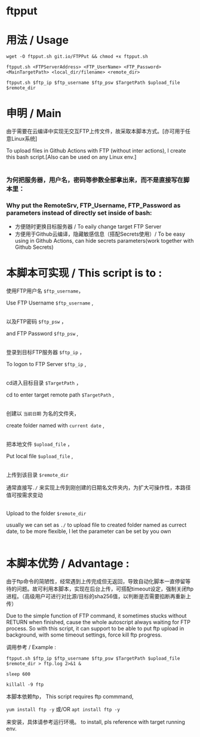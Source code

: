 # ftpput

# 用法 / Usage

` wget -O ftpput.sh git.io/FTPPut && chmod +x ftpput.sh `

` ftpput.sh <FTPServerAddress> <FTP_UserName> <FTP_Password> <MainTargetPath> <local_dir/filename> <remote_dir> `

` ftpput.sh $ftp_ip $ftp_username $ftp_psw $TargetPath $upload_file $remote_dir `



# 申明 / Main

由于需要在云编译中实现无交互FTP上传文件，故采取本脚本方式。[亦可用于任意Linux系统]

To upload files in Github Actions with FTP (without inter actions), I create this bash script.[Also can be used on any Linux env.]
<br><br>
### 为何把服务器，用户名，密码等参数全部拿出来，而不是直接写在脚本里：
### Why put the RemoteSrv, FTP_Username, FTP_Password as parameters instead of directly set inside of bash:

- 方便随时更换目标服务器 / To eaily change target FTP Server
- 方便用于Github云编译，隐藏敏感信息（搭配Secrets使用）/ To be easy using in Github Actions, can hide secrets parameters(work together with Github Secrets)

# 本脚本可实现 / This script is to :

使用FTP用户名 ` $ftp_username `，

Use FTP Username `$ftp_username` ,
<br/></br>

以及FTP密码 `$ftp_psw` ，

and FTP Password `$ftp_psw` ,
<br/></br>

登录到目标FTP服务器 `$ftp_ip` ，

To logon to FTP Server `$ftp_ip` ,
<br/></br>

cd进入目标目录 `$TargetPath` ，

cd to enter target remote path `$TargetPath` ,
<br/></br>

创建以 `当前日期`  为名的文件夹，

create folder named with `current date` ,
<br/></br>

把本地文件 `$upload_file` ，

Put local file `$upload_file` ,
<br/></br>

上传到该目录 `$remote_dir` 

通常直接写`./` 来实现上传到刚创建的日期名文件夹内，为扩大可操作性，本路径值可按需求变动
<br/></br>

Upload to the folder `$remote_dir`

usually we can set as `./`  to upload file to created folder named as currect date, to be more flexible, I let the parameter can be set by you own
<br/></br>


# 本脚本优势 / Advantage :

由于ftp命令的简陋性，经常遇到上传完成但无返回，导致自动化脚本一直停留等待的问题。故可利用本脚本，实现在后台上传，可搭配timeout设定，强制关闭ftp进程。（高级用户可进行对比源/目标的sha256值，以判断是否需要掐断再重新上传）

Due to the simple function of FTP command, it sometimes stucks without RETURN when finished, cause the whole autoscript always waiting for FTP process.
So with this script, it can support to be able to put ftp upload in background, with some timeout settings, force kill ftp progress.


调用参考 / Example :

` ftpput.sh $ftp_ip $ftp_username $ftp_psw $TargetPath $upload_file $remote_dir > ftp.log 2>&1 & `

` sleep 600 `

` killall -9 ftp `

本脚本依赖ftp，
This script requires ftp commmand,

`yum install ftp -y`
或/OR `apt install ftp -y`

来安装，具体请参考运行环境。
to install, pls reference with target running env.
